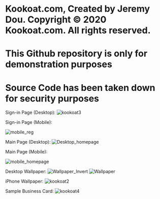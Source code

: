 # Kookoat.com, Created by Jeremy Dou. Copyright © 2020 Kookoat.com. All rights reserved.
# This Github repository is only for demonstration purposes
# Source Code has been taken down for security purposes

Sign-in Page (Desktop):
![kookoat3](https://user-images.githubusercontent.com/19988752/80908734-3bf52400-8cd7-11ea-8f10-6a5c0cf3a7d5.JPG)

Sign-in Page (Mobile):

![mobile_reg](https://user-images.githubusercontent.com/19988752/80908837-1fa5b700-8cd8-11ea-89d1-2480650d9913.png)

Main Page (Desktop):
![Desktop_homepage](https://user-images.githubusercontent.com/19988752/80908852-39df9500-8cd8-11ea-85e1-c6a8b64012dd.png)

Main Page (Mobile):

![mobile_homepage](https://user-images.githubusercontent.com/19988752/80908844-30562d00-8cd8-11ea-9d8f-fbb30ab164f5.png)

Desktop Wallpaper:
![Wallpaper_Invert](https://user-images.githubusercontent.com/19988752/80908783-9d1cf780-8cd7-11ea-90d0-61ac1c2ed01d.png)
![Wallpaper](https://user-images.githubusercontent.com/19988752/80908792-ad34d700-8cd7-11ea-8a1a-aa831743f1df.png)

iPhone Wallpaper:
![kookoat2](https://user-images.githubusercontent.com/19988752/80908766-7f4f9280-8cd7-11ea-8562-34c5d17b37b7.PNG)

Sample Business Card:
![kookoat4](https://user-images.githubusercontent.com/19988752/80908800-c5a4f180-8cd7-11ea-98cb-008831647fe5.jpg)

